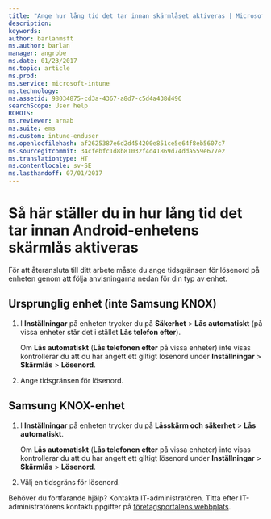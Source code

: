 ```yaml
---
title: "Ange hur lång tid det tar innan skärmlåset aktiveras | Microsoft-dokument"
description: 
keywords: 
author: barlanmsft
ms.author: barlan
manager: angrobe
ms.date: 01/23/2017
ms.topic: article
ms.prod: 
ms.service: microsoft-intune
ms.technology: 
ms.assetid: 98034875-cd3a-4367-a8d7-c5d4a438d496
searchScope: User help
ROBOTS: 
ms.reviewer: arnab
ms.suite: ems
ms.custom: intune-enduser
ms.openlocfilehash: af2625387e6d2d454200e851ce5e64f8eb5607c7
ms.sourcegitcommit: 34cfebfc1d8b81032f4d41869d74dda559e677e2
ms.translationtype: HT
ms.contentlocale: sv-SE
ms.lasthandoff: 07/01/2017
---
```

# <a name="how-to-set-the-amount-of-time-before-your-android-device-locks-its-screen"></a>Så här ställer du in hur lång tid det tar innan Android-enhetens skärmlås aktiveras

För att återansluta till ditt arbete måste du ange tidsgränsen för lösenord på enheten genom att följa anvisningarna nedan för din typ av enhet.

## <a name="native-non-samsung-knox-device"></a>Ursprunglig enhet (inte Samsung KNOX)

1.  I **Inställningar** på enheten trycker du på **Säkerhet** &gt; **Lås automatiskt** (på vissa enheter står det i stället **Lås telefon efter**).

    Om **Lås automatiskt** (**Lås telefonen efter** på vissa enheter) inte visas kontrollerar du att du har angett ett giltigt lösenord under **Inställningar** &gt; **Skärmlås** &gt; **Lösenord**.

2.  Ange tidsgränsen för lösenord.

## <a name="samsung-knox-device"></a>Samsung KNOX-enhet

1.  I **Inställningar** på enheten trycker du på **Låsskärm och säkerhet** &gt; **Lås automatiskt**.

    Om **Lås automatiskt** (**Lås telefonen efter** på vissa enheter) inte visas kontrollerar du att du har angett ett giltigt lösenord under **Inställningar** &gt; **Skärmlås** &gt; **Lösenord**.

2.  Välj en tidsgräns för lösenord.

Behöver du fortfarande hjälp? Kontakta IT-administratören. Titta efter IT-administratörens kontaktuppgifter på [företagsportalens webbplats](http://portal.manage.microsoft.com).
